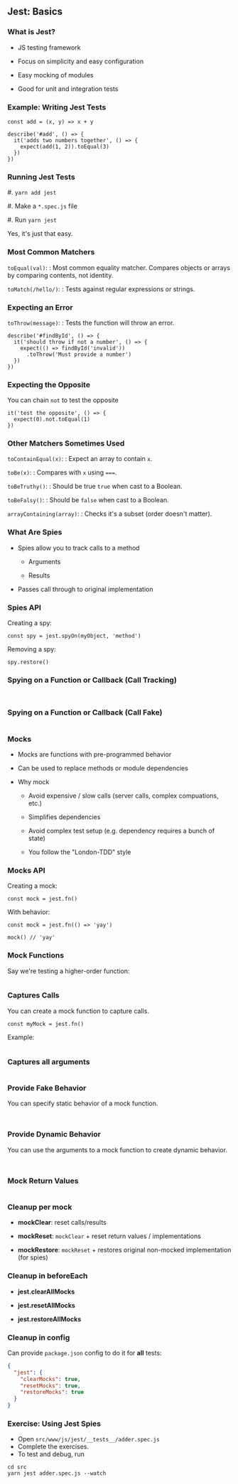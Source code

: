 ## Jest: Basics

### What is Jest? ###

  * JS testing framework

  * Focus on simplicity and easy configuration

  * Easy mocking of modules

  * Good for unit and integration tests

### Example: Writing Jest Tests ###

```
const add = (x, y) => x + y

describe('#add', () => {
  it('adds two numbers together', () => {
    expect(add(1, 2)).toEqual(3)
  })
})
```

### Running Jest Tests

  #. `yarn add jest`

  #. Make a `*.spec.js` file

  #. Run `yarn jest`

Yes, it's just that easy.

### Most Common Matchers

`toEqual(val)`:
  : Most common equality matcher. Compares objects or arrays by comparing contents, not identity.

`toMatch(/hello/)`:
  : Tests against regular expressions or strings.

### Expecting an Error

`toThrow(message)`:
  : Tests the function will throw an error.

```
describe('#findById', () => {
  it('should throw if not a number', () => {
    expect(() => findById('invalid'))
      .toThrow('Must provide a number')
  })
})
```

### Expecting the Opposite

You can chain `not` to test the opposite

```
it('test the opposite', () => {
  expect(0).not.toEqual(1)
})
```

### Other Matchers Sometimes Used

`toContainEqual(x)`:
  : Expect an array to contain `x`.

`toBe(x)`:
  : Compares with `x` using `===`.

`toBeTruthy()`:
  : Should be true `true` when cast to a Boolean.

`toBeFalsy()`:
  : Should be `false` when cast to a Boolean.

`arrayContaining(array)`:
  : Checks it's a subset (order doesn't matter).

### What Are Spies

* Spies allow you to track calls to a method

  * Arguments

  * Results

* Passes call through to original implementation

### Spies API

Creating a spy:

```
const spy = jest.spyOn(myObject, 'method')
```

Removing a spy:

```
spy.restore()
```

### Spying on a Function or Callback (Call Tracking)

~~~ {.javascript insert="../../../src/examples/js/spy.spec.js" token="beforeEach"}
~~~

~~~ {.javascript insert="../../../src/examples/js/spy.spec.js" token="call"}
~~~

### Spying on a Function or Callback (Call Fake)

~~~ {.javascript insert="../../../src/examples/js/spy.spec.js" token="callFake"}
~~~

### Mocks

  * Mocks are functions with pre-programmed behavior

  * Can be used to replace methods or module dependencies

  * Why mock

    * Avoid expensive / slow calls (server calls, complex compuations, etc.)

    * Simplifies dependencies

    * Avoid complex test setup (e.g. dependency requires a bunch of state)

    * You follow the "London-TDD" style

### Mocks API

Creating a mock:

~~~ {.javascript}
const mock = jest.fn()
~~~

With behavior:

~~~ {.javascript}
const mock = jest.fn(() => 'yay')

mock() // 'yay'
~~~

### Mock Functions

Say we're testing a higher-order function:

~~~ {.javascript insert="../../../src/examples/js/mock-fn.test.js" token="implementation"}
~~~

### Captures Calls

You can create a mock function to capture calls.

~~~ {.javascript}
const myMock = jest.fn()
~~~

Example:

~~~ {.javascript insert="../../../src/examples/js/mock-fn.test.js" token="capture"}
~~~

### Captures all arguments

~~~ {.javascript insert="../../../src/examples/js/mock-fn.test.js" token="capture-args"}
~~~

### Provide Fake Behavior

You can specify static behavior of a mock function.

~~~ {.javascript insert="../../../src/examples/js/mock-fn.test.js" token="static-imp"}
~~~

~~~ {.javascript insert="../../../src/examples/js/mock-fn.test.js" token="static-test"}
~~~

### Provide Dynamic Behavior

You can use the arguments to a mock function to create dynamic behavior.

~~~ {.javascript insert="../../../src/examples/js/mock-fn.test.js" token="dynamic-imp"}
~~~

~~~ {.javascript insert="../../../src/examples/js/mock-fn.test.js" token="dynamic-test"}
~~~

### Mock Return Values

~~~ {.javascript insert="../../../src/examples/js/mock-fn.test.js" token="mock-return"}
~~~

### Cleanup per mock

  * **mockClear**: reset calls/results

  * **mockReset**: `mockClear` + reset return values / implementations

  * **mockRestore**: `mockReset` + restores original non-mocked implementation (for spies)

### Cleanup in beforeEach

  * **jest.clearAllMocks**

  * **jest.resetAllMocks**

  * **jest.restoreAllMocks**

### Cleanup in config

Can provide `package.json` config to do it for **all** tests:

```json
{
  "jest": {
    "clearMocks": true,
    "resetMocks": true,
    "restoreMocks": true
  }
}
```

### Exercise: Using Jest Spies

- Open `src/www/js/jest/__tests__/adder.spec.js`
- Complete the exercises.
- To test and debug, run

```
cd src
yarn jest adder.spec.js --watch
```

